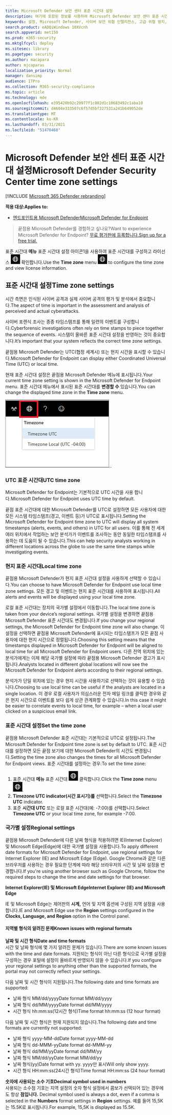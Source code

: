 ```yaml
---
title: Microsoft Defender 보안 센터 표준 시간대 설정
description: 여기에 포함된 정보를 사용하여 Microsoft Defender 보안 센터 표준 시간대 설정을 구성하고 라이선스 정보를 볼 수 있습니다.
keywords: 설정, Microsoft Defender, 사이버 보안 위협 인텔리전스, 고급 위협 방지, 표준 시간대, utc, 현지 시간, 라이선스
search.product: eADQiWindows 10XVcnh
search.appverid: met150
ms.prod: m365-security
ms.mktglfcycl: deploy
ms.sitesec: library
ms.pagetype: security
ms.author: macapara
author: mjcaparas
localization_priority: Normal
manager: dansimp
audience: ITPro
ms.collection: M365-security-compliance
ms.topic: article
ms.technology: mde
ms.openlocfilehash: e395420b92c29977f1c802d1c10683492c1aba10
ms.sourcegitcommit: d4604e333507c6f57d5bf327531a241b649052de
ms.translationtype: MT
ms.contentlocale: ko-KR
ms.lasthandoff: 03/31/2021
ms.locfileid: "51470468"
---
```

# <a name="microsoft-defender-security-center-time-zone-settings"></a><span data-ttu-id="506eb-104">Microsoft Defender 보안 센터 표준 시간대 설정</span><span class="sxs-lookup"><span data-stu-id="506eb-104">Microsoft Defender Security Center time zone settings</span></span>

[!INCLUDE [Microsoft 365 Defender rebranding](../../includes/microsoft-defender.md)]

<span data-ttu-id="506eb-105">**적용 대상:**</span><span class="sxs-lookup"><span data-stu-id="506eb-105">**Applies to:**</span></span>
- [<span data-ttu-id="506eb-106">엔드포인트용 Microsoft Defender</span><span class="sxs-lookup"><span data-stu-id="506eb-106">Microsoft Defender for Endpoint</span></span>](https://go.microsoft.com/fwlink/p/?linkid=2154037)


><span data-ttu-id="506eb-107">끝점용 Microsoft Defender를 경험하고 싶나요?</span><span class="sxs-lookup"><span data-stu-id="506eb-107">Want to experience Microsoft Defender for Endpoint?</span></span> [<span data-ttu-id="506eb-108">무료 평가판에 등록합니다.</span><span class="sxs-lookup"><span data-stu-id="506eb-108">Sign up for a free trial.</span></span>](https://www.microsoft.com/microsoft-365/windows/microsoft-defender-atp?ocid=docs-wdatp-settings-abovefoldlink)

<span data-ttu-id="506eb-109">표준 시간대 **메뉴** 표준 시간대 설정 아이콘1을 사용하여 표준 시간대를 구성하고 라이선스 ![ 정보를 ](images/atp-time-zone.png) 확인합니다.</span><span class="sxs-lookup"><span data-stu-id="506eb-109">Use the **Time zone** menu ![Time zone settings icon1](images/atp-time-zone.png) to configure the time zone and view license information.</span></span>

## <a name="time-zone-settings"></a><span data-ttu-id="506eb-110">표준 시간대 설정</span><span class="sxs-lookup"><span data-stu-id="506eb-110">Time zone settings</span></span>
<span data-ttu-id="506eb-111">시간 측면은 인식된 사이버 공격과 실제 사이버 공격의 평가 및 분석에서 중요합니다.</span><span class="sxs-lookup"><span data-stu-id="506eb-111">The aspect of time is important in the assessment and analysis of perceived and actual cyberattacks.</span></span>

<span data-ttu-id="506eb-112">사이버 포렌식 조사는 종종 타임스탬프를 통해 일련의 이벤트를 구성합니다.</span><span class="sxs-lookup"><span data-stu-id="506eb-112">Cyberforensic investigations often rely on time stamps to piece together the sequence of events.</span></span> <span data-ttu-id="506eb-113">시스템이 올바른 표준 시간대 설정을 반영하는 것이 중요합니다.</span><span class="sxs-lookup"><span data-stu-id="506eb-113">It’s important that your system reflects the correct time zone settings.</span></span>

<span data-ttu-id="506eb-114">끝점용 Microsoft Defender는 UTC(협정 세계시) 또는 현지 시간을 표시할 수 있습니다.</span><span class="sxs-lookup"><span data-stu-id="506eb-114">Microsoft Defender for Endpoint can display either Coordinated Universal Time (UTC) or local time.</span></span>

<span data-ttu-id="506eb-115">현재 표준 시간대 설정은 끝점용 Microsoft Defender 메뉴에 표시됩니다.</span><span class="sxs-lookup"><span data-stu-id="506eb-115">Your current time zone setting is shown in the Microsoft Defender for Endpoint menu.</span></span> <span data-ttu-id="506eb-116">표준 시간대 메뉴에서 표시된 표준 시간대를 **변경할 수** 있습니다.</span><span class="sxs-lookup"><span data-stu-id="506eb-116">You can change the displayed time zone in the **Time zone** menu.</span></span>

![표준 시간대 설정 아이콘2](images/atp-time-zone-menu.png)<span data-ttu-id="506eb-118">.</span><span class="sxs-lookup"><span data-stu-id="506eb-118">.</span></span>

### <a name="utc-time-zone"></a><span data-ttu-id="506eb-119">UTC 표준 시간대</span><span class="sxs-lookup"><span data-stu-id="506eb-119">UTC time zone</span></span>
<span data-ttu-id="506eb-120">Microsoft Defender for Endpoint는 기본적으로 UTC 시간을 사용 합니다.</span><span class="sxs-lookup"><span data-stu-id="506eb-120">Microsoft Defender for Endpoint uses UTC time by default.</span></span>

<span data-ttu-id="506eb-121">끝점 표준 시간대에 대한 Microsoft Defender를 UTC로 설정하면 모든 사용자에 대한 모든 시스템 타임스탬프(경고, 이벤트 등)가 UTC로 표시됩니다.</span><span class="sxs-lookup"><span data-stu-id="506eb-121">Setting the Microsoft Defender for Endpoint time zone to UTC will display all system timestamps (alerts, events, and others) in UTC for all users.</span></span> <span data-ttu-id="506eb-122">이를 통해 전 세계 여러 위치에서 작업하는 보안 분석가가 이벤트를 조사하는 동안 동일한 타임스탬프를 사용하는 데 도움이 될 수 있습니다.</span><span class="sxs-lookup"><span data-stu-id="506eb-122">This can help security analysts working in different locations across the globe to use the same time stamps while investigating events.</span></span>

### <a name="local-time-zone"></a><span data-ttu-id="506eb-123">현지 표준 시간대</span><span class="sxs-lookup"><span data-stu-id="506eb-123">Local time zone</span></span>
<span data-ttu-id="506eb-124">끝점용 Microsoft Defender가 현지 표준 시간대 설정을 사용하게 선택할 수 있습니다.</span><span class="sxs-lookup"><span data-stu-id="506eb-124">You can choose to have Microsoft Defender for Endpoint use local time zone settings.</span></span> <span data-ttu-id="506eb-125">모든 경고 및 이벤트는 현지 표준 시간대를 사용하여 표시됩니다.</span><span class="sxs-lookup"><span data-stu-id="506eb-125">All alerts and events will be displayed using your local time zone.</span></span>

<span data-ttu-id="506eb-126">로컬 표준 시간대는 장치의 국가별 설정에서 이동합니다.</span><span class="sxs-lookup"><span data-stu-id="506eb-126">The local time zone is taken from your device’s regional settings.</span></span> <span data-ttu-id="506eb-127">국가별 설정을 변경하면 끝점용 Microsoft Defender 표준 시간대도 변경됩니다.</span><span class="sxs-lookup"><span data-stu-id="506eb-127">If you change your regional settings, the Microsoft Defender for Endpoint time zone will also change.</span></span> <span data-ttu-id="506eb-128">이 설정을 선택하면 끝점용 Microsoft Defender에 표시되는 타임스탬프가 모든 끝점 사용자에 대한 현지 시간으로 정렬됩니다.</span><span class="sxs-lookup"><span data-stu-id="506eb-128">Choosing this setting means that the timestamps displayed in Microsoft Defender for Endpoint will be aligned to local time for all Microsoft Defender for Endpoint users.</span></span> <span data-ttu-id="506eb-129">다른 전역 위치에 있는 분석가에게는 이제 해당 국가별 설정에 따라 끝점용 Microsoft Defender 경고가 표시됩니다.</span><span class="sxs-lookup"><span data-stu-id="506eb-129">Analysts located in different global locations will now see the Microsoft Defender for Endpoint alerts according to their regional settings.</span></span>

<span data-ttu-id="506eb-130">분석가가 단일 위치에 있는 경우 현지 시간을 사용하기로 선택하는 것이 유용할 수 있습니다.</span><span class="sxs-lookup"><span data-stu-id="506eb-130">Choosing to use local time can be useful if the analysts are located in a single location.</span></span> <span data-ttu-id="506eb-131">이 경우 로컬 사용자가 의심스러운 전자 메일 링크를 클릭한 경우와 같은 현지 시간으로 이벤트를 보다 쉽게 상관 관계화할 수 있습니다.</span><span class="sxs-lookup"><span data-stu-id="506eb-131">In this case it might be easier to correlate events to local time, for example – when a local user clicked on a suspicious email link.</span></span>

### <a name="set-the-time-zone"></a><span data-ttu-id="506eb-132">표준 시간대 설정</span><span class="sxs-lookup"><span data-stu-id="506eb-132">Set the time zone</span></span>
<span data-ttu-id="506eb-133">끝점용 Microsoft Defender 표준 시간대는 기본적으로 UTC로 설정됩니다.</span><span class="sxs-lookup"><span data-stu-id="506eb-133">The Microsoft Defender for Endpoint time zone is set by default to UTC.</span></span>
<span data-ttu-id="506eb-134">표준 시간대를 설정하면 모든 끝점 보기에 대한 Microsoft Defender의 시간도 변경됩니다.</span><span class="sxs-lookup"><span data-stu-id="506eb-134">Setting the time zone also changes the times for all Microsoft Defender for Endpoint views.</span></span>
<span data-ttu-id="506eb-135">표준 시간대를 설정하는 경우:</span><span class="sxs-lookup"><span data-stu-id="506eb-135">To set the time zone:</span></span>

1. <span data-ttu-id="506eb-136">표준 시간대 **메뉴** 표준 시간대 ![ 설정 아이콘3을 ](images/atp-time-zone.png) 클릭합니다.</span><span class="sxs-lookup"><span data-stu-id="506eb-136">Click the **Time zone** menu ![Time zone settings icon3](images/atp-time-zone.png).</span></span>
2. <span data-ttu-id="506eb-137">**Timezone UTC indicator(시간 표시기)를** 선택합니다.</span><span class="sxs-lookup"><span data-stu-id="506eb-137">Select the **Timezone UTC** indicator.</span></span>
3. <span data-ttu-id="506eb-138">표준 **시간대 UTC** 또는 로컬 표준 시간대(예: -7:00)를 선택합니다.</span><span class="sxs-lookup"><span data-stu-id="506eb-138">Select **Timezone UTC** or your local time zone, for example -7:00.</span></span>

### <a name="regional-settings"></a><span data-ttu-id="506eb-139">국가별 설정</span><span class="sxs-lookup"><span data-stu-id="506eb-139">Regional settings</span></span>
<span data-ttu-id="506eb-140">끝점용 Microsoft Defender에 다른 날짜 형식을 적용하려면 IE(Internet Explorer) 및 Microsoft Edge(Edge)에 대한 국가별 설정을 사용합니다.</span><span class="sxs-lookup"><span data-stu-id="506eb-140">To apply different date formats for Microsoft Defender for Endpoint, use regional settings for Internet Explorer (IE) and Microsoft Edge (Edge).</span></span> <span data-ttu-id="506eb-141">Google Chrome과 같은 다른 브라우저를 사용하는 경우 필요한 단계에 따라 해당 브라우저의 시간 및 날짜 설정을 변경합니다.</span><span class="sxs-lookup"><span data-stu-id="506eb-141">If you're using another browser such as Google Chrome, follow the required steps to change the time and date settings for that browser.</span></span> 


<span data-ttu-id="506eb-142">**Internet Explorer(IE) 및 Microsoft Edge**</span><span class="sxs-lookup"><span data-stu-id="506eb-142">**Internet Explorer (IE) and Microsoft Edge**</span></span>

<span data-ttu-id="506eb-143">IE 및 Microsoft  Edge는 제어판의 **시계,** 언어 및 지역 옵션에 구성된 지역 설정을 사용합니다.</span><span class="sxs-lookup"><span data-stu-id="506eb-143">IE and Microsoft Edge use the **Region** settings configured in the **Clocks, Language, and Region** option in the Control panel.</span></span> 


#### <a name="known-issues-with-regional-formats"></a><span data-ttu-id="506eb-144">지역별 형식의 알려진 문제</span><span class="sxs-lookup"><span data-stu-id="506eb-144">Known issues with regional formats</span></span>

<span data-ttu-id="506eb-145">**날짜 및 시간 형식**</span><span class="sxs-lookup"><span data-stu-id="506eb-145">**Date and time formats**</span></span><br>
<span data-ttu-id="506eb-146">시간 및 날짜 형식에 몇 가지 알려진 문제가 있습니다.</span><span class="sxs-lookup"><span data-stu-id="506eb-146">There are some known issues with the time and date formats.</span></span> <span data-ttu-id="506eb-147">지원되는 형식이 아닌 다른 형식으로 국가별 설정을 구성하는 경우 포털에 설정이 올바르게 반영되지 않을 수 있습니다.</span><span class="sxs-lookup"><span data-stu-id="506eb-147">If you configure your regional settings to anything other than the supported formats, the portal may not correctly reflect your settings.</span></span>

<span data-ttu-id="506eb-148">다음 날짜 및 시간 형식이 지원됩니다.</span><span class="sxs-lookup"><span data-stu-id="506eb-148">The following date and time formats are supported:</span></span>
- <span data-ttu-id="506eb-149">날짜 형식 MM/dd/yyyy</span><span class="sxs-lookup"><span data-stu-id="506eb-149">Date format MM/dd/yyyy</span></span>
- <span data-ttu-id="506eb-150">날짜 형식 dd/MM/yyyy</span><span class="sxs-lookup"><span data-stu-id="506eb-150">Date format dd/MM/yyyy</span></span>
- <span data-ttu-id="506eb-151">시간 형식 hh:mm:ss(12시간 형식)</span><span class="sxs-lookup"><span data-stu-id="506eb-151">Time format hh:mm:ss (12 hour format)</span></span>

<span data-ttu-id="506eb-152">다음 날짜 및 시간 형식은 현재 지원되지 않습니다.</span><span class="sxs-lookup"><span data-stu-id="506eb-152">The following date and time formats are currently not supported:</span></span>
- <span data-ttu-id="506eb-153">날짜 형식 yyyy-MM-dd</span><span class="sxs-lookup"><span data-stu-id="506eb-153">Date format yyyy-MM-dd</span></span>
- <span data-ttu-id="506eb-154">날짜 형식 dd-MMM-yy</span><span class="sxs-lookup"><span data-stu-id="506eb-154">Date format dd-MMM-yy</span></span>
- <span data-ttu-id="506eb-155">날짜 형식 dd/MM/yy</span><span class="sxs-lookup"><span data-stu-id="506eb-155">Date format dd/MM/yy</span></span>
- <span data-ttu-id="506eb-156">날짜 형식 MM/dd/yy</span><span class="sxs-lookup"><span data-stu-id="506eb-156">Date format MM/dd/yy</span></span>
- <span data-ttu-id="506eb-157">날짜 형식(yy)</span><span class="sxs-lookup"><span data-stu-id="506eb-157">Date format with yy.</span></span> <span data-ttu-id="506eb-158">yyyy만 표시</span><span class="sxs-lookup"><span data-stu-id="506eb-158">Will only show yyyy.</span></span>
- <span data-ttu-id="506eb-159">시간 형식 HH:mm:ss(24시간 형식)</span><span class="sxs-lookup"><span data-stu-id="506eb-159">Time format HH:mm:ss (24 hour format)</span></span>

<span data-ttu-id="506eb-160">**숫자에 사용되는 소수 기호**</span><span class="sxs-lookup"><span data-stu-id="506eb-160">**Decimal symbol used in numbers**</span></span><br>
<span data-ttu-id="506eb-161">사용되는 소수점 기호는 지역 설정의 숫자 형식 설정에서 콤보가 선택되어 있는 경우에도 항상 **점입니다.** </span><span class="sxs-lookup"><span data-stu-id="506eb-161">Decimal symbol used is always a dot, even if a comma is selected in  the **Numbers** format settings in **Region** settings.</span></span> <span data-ttu-id="506eb-162">예를 들어 15,5K는 15.5K로 표시됩니다.</span><span class="sxs-lookup"><span data-stu-id="506eb-162">For example, 15,5K is displayed as 15.5K.</span></span>



